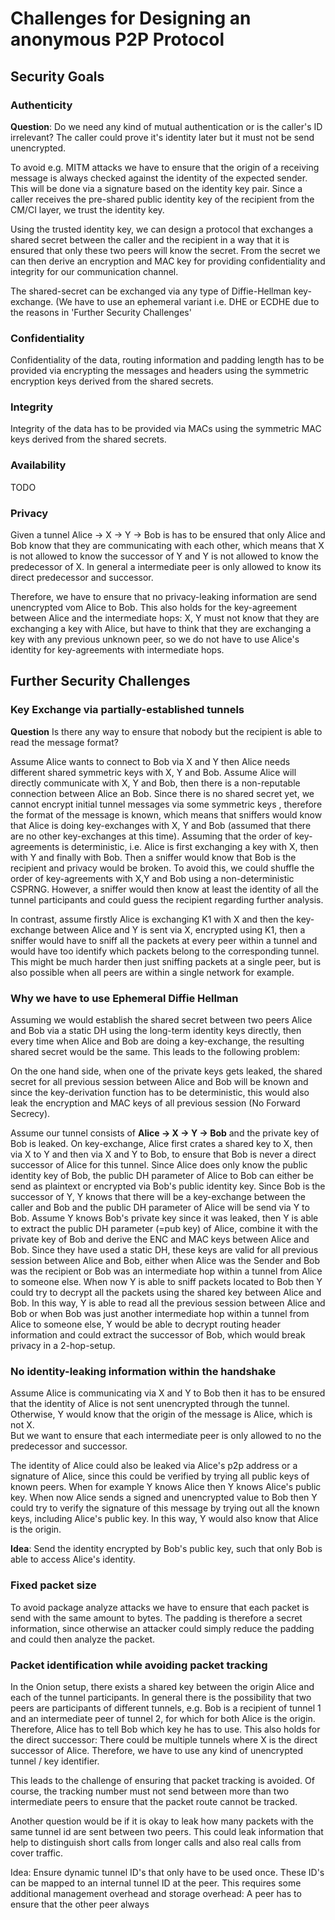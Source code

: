 # Challenges for Designing an anonymous P2P Protocol

## Security Goals

### Authenticity

**Question**: Do we need any kind of mutual authentication or is the caller's ID irrelevant?
The caller could prove it's identity later but it must not be send unencrypted.

To avoid e.g. MITM attacks we have to ensure that the origin of a receiving message is always checked against the
identity of the expected sender. This will be done via a signature based on the identity key pair.
Since a caller receives the pre-shared public identity key of the recipient from the CM/CI layer, we trust 
the identity key.

Using the trusted identity key, we can design a protocol that exchanges a shared secret between the caller and the
recipient in a way that it is ensured that only these two peers will know the secret. From the secret we can then derive
an encryption and MAC key for providing confidentiality and integrity for our communication channel. 

The shared-secret can be exchanged via any type of Diffie-Hellman key-exchange. (We have to use an ephemeral
variant i.e. DHE or ECDHE due to the reasons in 'Further Security Challenges'

### Confidentiality

Confidentiality of the data, routing information and padding length has to be provided via encrypting the messages
and headers using the symmetric encryption keys derived from the shared secrets.

### Integrity

Integrity of the data has to be provided via MACs using the symmetric MAC keys derived from the shared secrets.

### Availability

TODO

### Privacy
Given a tunnel Alice -> X -> Y -> Bob is has to be ensured that only Alice and Bob know that they are communicating 
with each other, which means that X is not allowed  to know the successor of Y and Y is not allowed to know the
predecessor of X. In general a intermediate peer is only allowed to know its direct predecessor and successor.

Therefore, we have to ensure that no privacy-leaking information are send unencrypted vom Alice to Bob.
This also holds for the key-agreement between Alice and the intermediate hops: X, Y must not know that they are 
exchanging a key with Alice, but have to think that they are exchanging a key with any previous unknown peer, so
we do not have to use Alice's identity for key-agreements with intermediate hops.

## Further Security Challenges

### Key Exchange via partially-established tunnels

**Question** Is there any way to ensure that nobody but the recipient is able to read the message format?

Assume Alice wants to connect to Bob via X and Y then Alice needs different shared symmetric keys with X, Y and Bob.
Assume Alice will directly communicate with X, Y and Bob, then there is a non-reputable connection between
Alice an Bob. Since there is no shared secret yet, we cannot encrypt initial tunnel messages via some symmetric keys , 
therefore the format of the message is known, which means that sniffers would know that Alice is doing key-exchanges 
with X, Y and Bob (assumed that there are no other key-exchanges at this time). Assuming that the order of key-agreements
is deterministic, i.e. Alice is first exchanging a key with X, then with Y and finally with Bob. Then a sniffer would 
know that Bob is the recipient and privacy would be broken. To avoid this, we could shuffle the order of key-agreements 
with X,Y and Bob using a non-deterministic CSPRNG. However, a sniffer would then know at least the identity of all the 
tunnel participants and could guess the recipient regarding further analysis.

In contrast, assume firstly Alice is exchanging K1 with X and then the key-exchange between Alice and Y is sent via X, 
encrypted using K1, then a sniffer would have to sniff all the packets at every peer within a tunnel and would
have too identify which packets belong to the corresponding tunnel. This might be much harder then just sniffing packets
at a single peer, but is also possible when all peers are within a single network for example.

### Why we have to use Ephemeral Diffie Hellman
Assuming we would establish the shared secret between two peers Alice and Bob via a static DH using the
long-term identity keys directly, then every time when Alice and Bob are doing a key-exchange, the
resulting shared secret would be the same. This leads to the following problem:

On the one hand side, when one of the private keys gets leaked, the shared secret for all previous session
between Alice and Bob will be known and since the key-derivation function has to be deterministic, this would also
leak the encryption and MAC keys of all previous session (No Forward Secrecy).

Assume our tunnel consists of **Alice -> X -> Y -> Bob** and the private key of Bob is leaked.
On key-exchange, Alice first crates a shared key to X, then via X to Y and then via X and Y to Bob, to ensure that
Bob is never a direct successor of Alice for this tunnel. Since Alice does only know the public identity key of Bob, the
public DH parameter of Alice to Bob can either be send as plaintext or encrypted via Bob's public identity key.
Since Bob is the successor of Y, Y knows that there will be a key-exchange between the caller and Bob and the public DH
parameter of Alice will be send via Y to Bob. Assume Y knows Bob's private key since it was leaked, then Y is able to
extract the public DH parameter (=pub key) of Alice, combine it with the private key of Bob and derive the ENC and MAC 
keys between Alice and Bob. Since they have used a static DH, these keys are valid for all previous session between Alice 
and Bob, either when Alice was the Sender and Bob was the recipient or Bob was an intermediate hop within a tunnel from 
Alice to someone else. When now Y is able to sniff packets located to Bob then Y could try to decrypt all the packets using 
the shared key between Alice and Bob. 
In this way, Y is able to read all the previous session between Alice and Bob or when Bob was just another intermediate
hop within a tunnel from Alice to someone else, Y would be able to decrypt routing header information and could
extract the successor of Bob, which would break privacy in a 2-hop-setup.

### No identity-leaking information within the handshake
Assume Alice is communicating via X and Y to Bob then it has to be ensured that the identity of Alice is not sent 
unencrypted through the tunnel. Otherwise, Y would know that the origin of the message is Alice, which is not X.  
But we want to ensure that each intermediate peer is only allowed to no the predecessor and successor. 

The identity of Alice could also be leaked via Alice's p2p address or a signature of Alice, since this could be verified 
by trying all public keys of known peers. When for example Y knows Alice then Y knows Alice's public key. When now Alice 
sends a signed and unencrypted value to Bob then Y could try to verify the signature of this message by trying out all the 
known keys, including Alice's public key. In this way, Y would also know that Alice is the origin.

**Idea**: Send the identity encrypted by Bob's public key, such that only Bob is able to access Alice's identity.

### Fixed packet size
To avoid package analyze attacks we have to ensure that each packet is send with the same amount to bytes.
The padding is therefore a secret information, since otherwise an attacker could simply reduce the padding and could
then analyze the packet.

### Packet identification while avoiding packet tracking
In the Onion setup, there exists a shared key between the origin Alice and each of the tunnel participants.
In general there is the possibility that two peers are participants of different tunnels, e.g. Bob is a recipient
of tunnel 1 and an intermediate peer of tunnel 2, for which for both Alice is the origin. Therefore, Alice has to
tell Bob which key he has to use. This also holds for the direct successor: There could be multiple tunnels where
X is the direct successor of Alice. Therefore, we have to use any kind of unencrypted tunnel / key identifier.

This leads to the challenge of ensuring that packet tracking is avoided. Of course, the tracking number
must not send between more than two intermediate peers to ensure that the packet route cannot be tracked. 

Another question would be if it is okay to leak how many packets with the same tunnel id are sent between two peers.
This could leak information that help to distinguish short calls from longer calls and also real calls from
cover traffic. 

Idea: Ensure dynamic tunnel ID's that only have to be used once. These ID's can be mapped to an internal tunnel ID at
the peer. This requires some additional management overhead and storage overhead: 
A peer has to ensure that the other peer always
